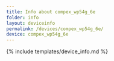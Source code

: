 ```yaml
---
title: Info about compex_wp54g_6e
folder: info
layout: deviceinfo
permalink: /devices/compex_wp54g_6e/
device: compex_wp54g_6e
---
```

{% include templates/device_info.md %}

